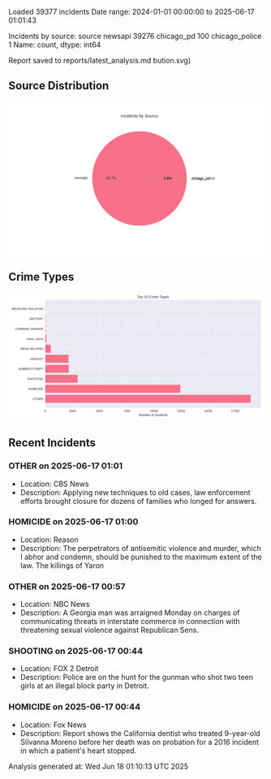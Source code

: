 
Loaded 39377 incidents
Date range: 2024-01-01 00:00:00 to 2025-06-17 01:01:43

Incidents by source:
source
newsapi           39276
chicago_pd          100
chicago_police        1
Name: count, dtype: int64

Report saved to reports/latest_analysis.md
bution.svg)

## Source Distribution
![Source Distribution](images/source_distribution.svg)

## Crime Types
![Crime Types](images/crime_types.svg)

## Recent Incidents

### OTHER on 2025-06-17 01:01
- Location: CBS News
- Description: Applying new techniques to old cases, law enforcement efforts brought closure for dozens of families who longed for answers.


### HOMICIDE on 2025-06-17 01:00
- Location: Reason
- Description: The perpetrators of antisemitic violence and murder, which I abhor and condemn, should be punished to the maximum extent of the law. The killings of Yaron


### OTHER on 2025-06-17 00:57
- Location: NBC News
- Description: A Georgia man was arraigned Monday on charges of communicating threats in interstate commerce in connection with threatening sexual violence against Republican Sens.


### SHOOTING on 2025-06-17 00:44
- Location: FOX 2 Detroit
- Description: Police are on the hunt for the gunman who shot two teen girls at an illegal block party in Detroit.


### HOMICIDE on 2025-06-17 00:44
- Location: Fox News
- Description: Report shows the California dentist who treated 9-year-old Silvanna Moreno before her death was on probation for a 2016 incident in which a patient's heart stopped.

Analysis generated at: Wed Jun 18 01:10:13 UTC 2025
